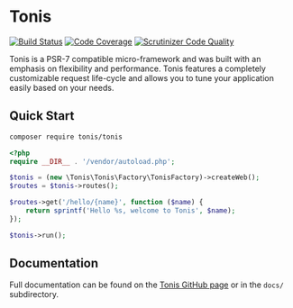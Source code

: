 # Tonis

[![Build Status](https://scrutinizer-ci.com/g/tonis-io/tonis/badges/build.png?b=master)](https://scrutinizer-ci.com/g/tonis-io/tonis/build-status/master)
[![Code Coverage](https://scrutinizer-ci.com/g/tonis-io/tonis/badges/coverage.png?b=master)](https://scrutinizer-ci.com/g/tonis-io/tonis/?branch=master)
[![Scrutinizer Code Quality](https://scrutinizer-ci.com/g/tonis-io/tonis/badges/quality-score.png?b=master)](https://scrutinizer-ci.com/g/tonis-io/tonis/?branch=master)

Tonis is a PSR-7 compatible micro-framework and was built with an emphasis on flexibility and performance. Tonis features
a completely customizable request life-cycle and allows you to tune your application easily based on your needs.

Quick Start
-----------

```sh
composer require tonis/tonis
```

```php
<?php
require __DIR__ . '/vendor/autoload.php';

$tonis = (new \Tonis\Tonis\Factory\TonisFactory)->createWeb();
$routes = $tonis->routes();

$routes->get('/hello/{name}', function ($name) {
    return sprintf('Hello %s, welcome to Tonis', $name);
});

$tonis->run();
```

Documentation
-------------

Full documentation can be found on the [Tonis GitHub page](https://docs.tonis.io) or in the `docs/` 
subdirectory.
